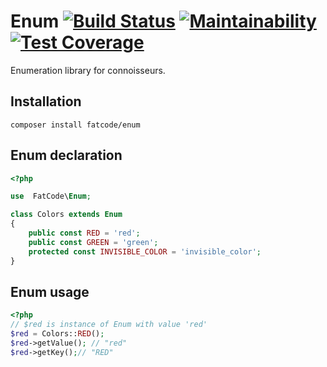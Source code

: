 # Enum [![Build Status](https://travis-ci.org/fat-code/enum.svg?branch=master)](https://travis-ci.org/fatcode/enum) [![Maintainability](https://api.codeclimate.com/v1/badges/a3ad92200e13a6219750/maintainability)](https://codeclimate.com/github/fatcode/enum/maintainability) [![Test Coverage](https://api.codeclimate.com/v1/badges/a3ad92200e13a6219750/test_coverage)](https://codeclimate.com/github/fatcode/enum/test_coverage)
Enumeration library for connoisseurs.

## Installation
`composer install fatcode/enum`

## Enum declaration
```php
<?php

use  FatCode\Enum;

class Colors extends Enum
{
    public const RED = 'red';
    public const GREEN = 'green';
    protected const INVISIBLE_COLOR = 'invisible_color';
}
```

## Enum usage
```php
<?php
// $red is instance of Enum with value 'red'
$red = Colors::RED();
$red->getValue(); // "red"
$red->getKey();// "RED"
```
